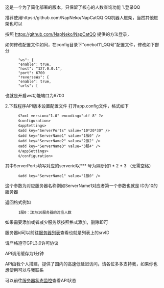 这是一个为了简化部署的版本，只保留了核心的人数查询功能
1.登录QQ

推荐使用https://github.com/NapNeko/NapCatQQ QQ机器人框架，当然其他框架也可以

按照 https://github.com/NapNeko/NapCatQQ 提供的方法登录，

如何修改配置文件如同，在config目录下“onebot11_QQ号”配置文件，修改如下部分

          "ws": {
          "enable": true,
          "host": "127.0.0.1",
          "port": 6700
          "reverseWs": {
          "enable": true,
          "urls": [

也就是开启ws功能端口为6700

2.下载程序API版本设置配置文件
打开app.config文件，格式如下

          《?xml version="1.0" encoding="utf-8" ?>
          《configuration>
          《appSettings>
          《add key="ServerPorts" value="10*20*30" />
          《add key="ServerName1" value="1服0" />
          《add key="ServerName2" value="2服2" />
          《add key="ServerName3" value="3服4" />
          《/appSettings>
          《/configuration>

其中ServerPorts填写对应的serverid以*** 号为隔断如1 * 2 * 3 （无需空格）

          《add key="ServerName1" value="1服0" />
          
这个参数为对应服务器名称例如ServerName1对应者第一个参数也就是 ID为10的服务器	


返回格式例如
         
          1服0：ID为10服务器的对应人数

如果需要添加或者减少服务器按照格式添加，删除即可

服务器id可以前往[服务器列表](https://scp.manghui.net/list/)查看也就是列表上的srvID

请严格遵守GPL3.0许可协议

API调用缓存为1分钟

API由我个人搭建，提供了国内的高速低延迟访问，请各位多多支持我，如果你也想使用可以与我联系

可以前往[服务器状态监控](https://)查看API状态

